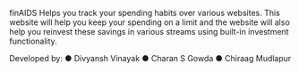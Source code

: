 finAIDS Helps you track your spending habits over various websites. This website will help you keep your spending on a limit and the website will also help you reinvest these savings in various streams using built-in investment functionality.

Developed by: 
●	Divyansh Vinayak 
●	Charan S Gowda 
●	Chiraag Mudlapur 
